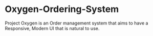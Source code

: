 # Oxygen-Ordering-System
Project Oxygen is an Order management system that aims to have a Responsive, Modern UI that is natural to use.